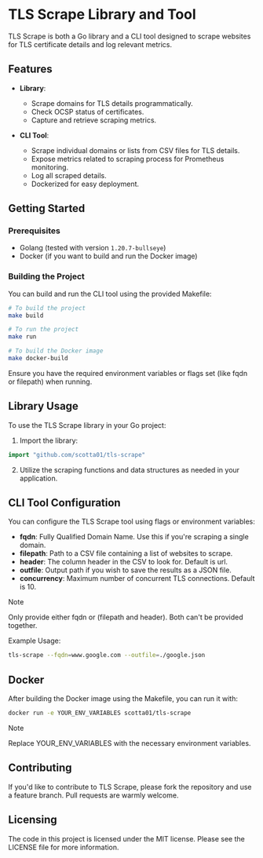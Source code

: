 # TLS Scrape Library and Tool

TLS Scrape is both a Go library and a CLI tool designed to scrape websites for TLS certificate details and log relevant metrics.

## Features

- **Library**:
  - Scrape domains for TLS details programmatically.
  - Check OCSP status of certificates.
  - Capture and retrieve scraping metrics.

- **CLI Tool**:
  - Scrape individual domains or lists from CSV files for TLS details.
  - Expose metrics related to scraping process for Prometheus monitoring.
  - Log all scraped details.
  - Dockerized for easy deployment.

## Getting Started

### Prerequisites

- Golang (tested with version `1.20.7-bullseye`)
- Docker (if you want to build and run the Docker image)

### Building the Project

You can build and run the CLI tool using the provided Makefile:

```bash
# To build the project
make build

# To run the project
make run

# To build the Docker image
make docker-build
```

Ensure you have the required environment variables or flags set (like fqdn or filepath) when running.

## Library Usage
To use the TLS Scrape library in your Go project:

1. Import the library:
```go
import "github.com/scotta01/tls-scrape"
```
2. Utilize the scraping functions and data structures as needed in your application.

   
## CLI Tool Configuration
You can configure the TLS Scrape tool using flags or environment variables:

- **fqdn**: Fully Qualified Domain Name. Use this if you're scraping a single domain.
- **filepath**: Path to a CSV file containing a list of websites to scrape.
- **header**: The column header in the CSV to look for. Default is url.
- **outfile**: Output path if you wish to save the results as a JSON file.
- **concurrency**: Maximum number of concurrent TLS connections. Default is 10.

> [!NOTE]  
> Only provide either fqdn or (filepath and header). Both can't be provided together.

Example Usage:

```bash
tls-scrape --fqdn=www.google.com --outfile=./google.json
```

## Docker
After building the Docker image using the Makefile, you can run it with:

```bash
docker run -e YOUR_ENV_VARIABLES scotta01/tls-scrape
```

> [!NOTE]
> Replace YOUR_ENV_VARIABLES with the necessary environment variables.

## Contributing

If you'd like to contribute to TLS Scrape, please fork the repository and use a feature branch. Pull requests are warmly welcome.

## Licensing

The code in this project is licensed under the MIT license. Please see the LICENSE file for more information.
